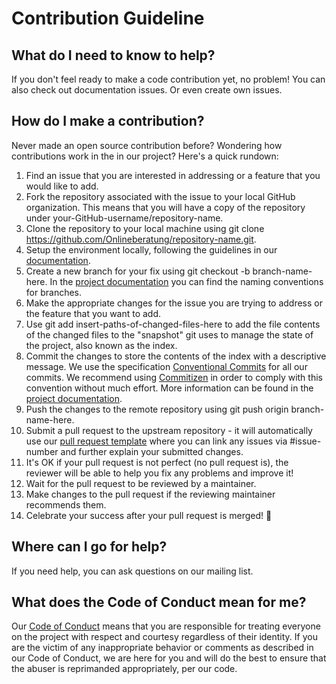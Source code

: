 # Contribution Guideline

## What do I need to know to help?
If you don't feel ready to make a code contribution yet, no problem! You can also check out documentation issues. Or even create own issues.

## How do I make a contribution?
Never made an open source contribution before? Wondering how contributions work in the in our project? Here's a quick rundown:

1. Find an issue that you are interested in addressing or a feature that you would like to add.
2. Fork the repository associated with the issue to your local GitHub organization. This means that you will have a copy of the repository under your-GitHub-username/repository-name.
3. Clone the repository to your local machine using git clone https://github.com/Onlineberatung/repository-name.git.
4. Setup the environment locally, following the guidelines in our [documentation](https://onlineberatung.github.io/documentation/docs/setup/setup-frontend).
5. Create a new branch for your fix using git checkout -b branch-name-here. In the [project documentation](https://onlineberatung.github.io/documentation/docs/general/git-workflow) you can find the naming conventions for branches.
6. Make the appropriate changes for the issue you are trying to address or the feature that you want to add.
7. Use git add insert-paths-of-changed-files-here to add the file contents of the changed files to the "snapshot" git uses to manage the state of the project, also known as the index.
8. Commit the changes to store the contents of the index with a descriptive message. We use the specification [Conventional Commits](https://www.conventionalcommits.org/en/v1.0.0/) for all our commits. We recommend using [Commitizen](http://commitizen.github.io/cz-cli/) in order to comply with this convention without much effort. More information can be found in the [project documentation](https://onlineberatung.github.io/documentation/docs/general/git-workflow).
9. Push the changes to the remote repository using git push origin branch-name-here.
10. Submit a pull request to the upstream repository - it will automatically use our [pull request template](pull_request_template.md) where you can link any issues via #issue-number and further explain your submitted changes.
11. It's OK if your pull request is not perfect (no pull request is), the reviewer will be able to help you fix any problems and improve it!
12. Wait for the pull request to be reviewed by a maintainer.
13. Make changes to the pull request if the reviewing maintainer recommends them.
14. Celebrate your success after your pull request is merged! 🥳

## Where can I go for help?
If you need help, you can ask questions on our mailing list.

## What does the Code of Conduct mean for me? 
Our [Code of Conduct](CODE_OF_CONDUCT.md) means that you are responsible for treating everyone on the project with respect and courtesy regardless of their identity. If you are the victim of any inappropriate behavior or comments as described in our Code of Conduct, we are here for you and will do the best to ensure that the abuser is reprimanded appropriately, per our code.
